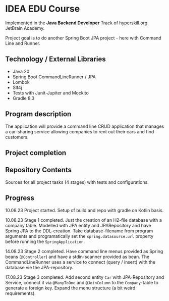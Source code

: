 # IDEA EDU Course

Implemented in the <b>Java Backend Developer</b> Track of hyperskill.org JetBrain Academy.  

Project goal is to do another Spring Boot JPA project - here with Command Line and Runner.

## Technology / External Libraries

- Java 20
- Spring Boot CommandLineRunner / JPA
- Lombok
- Slf4j
- Tests with Junit-Jupiter and Mockito
- Gradle 8.3

## Program description

The application will provide a command line CRUD application that manages a car-sharing service allowing companies to
rent out their cars and find customers.

## Project completion

[//]: # (Project was completed on 14.05.23.)

## Repository Contents

Sources for all project tasks (4 stages) with tests and configurations.

## Progress

10.08.23 Project started. Setup of build and repo with gradle on Kotlin basis.

10.08.23 Stage 1 completed. Just the creation of an H2-file database with a company table. Modelled with JPA entity and 
JPARepository and have Spring JPA to the DDL-creation. Take database-filename from program arguments and programatically
set the `spring.datasource.url` property before running the `SpringApplication`.

14.08.23 Stage 2 completed. Have command line menus provided as Spring beans (`@Controller`) and have a stdin-scanner 
provided as bean. The CommandLineRunner uses a service to connect (query / insert) with the database vie the JPA-repository.

17.08.23 Stage 3 completed. Add second entity `Car` with JPA-Repository and Service, connect it via `@ManyToOne` and
`@JoinColumn` to the `Company`-table to generate a foreign key. Expand the menu structure (a bit weird requirements).
